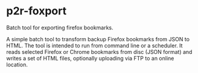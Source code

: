 # p2r-foxport
Batch tool for exporting firefox bookmarks.

A simple batch tool to transform backup Firefox bookmarks from JSON to HTML.
The tool is intended to run from command line or a scheduler. 
It reads selected Firefox or Chrome bookmarks from disc (JSON format) and writes a set of HTML files,
optionally uploading via FTP to an online location.
